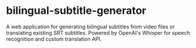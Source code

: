 # bilingual-subtitle-generator
A web application for generating bilingual subtitles from video files or translating existing SRT subtitles. Powered by OpenAI's Whisper for speech recognition and custom translation API.
